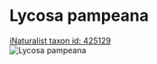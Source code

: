 
Lycosa pampeana
===============
  
[iNaturalist taxon id: 425129](https://www.inaturalist.org/taxa/425129)  
![Lycosa pampeana](https://inaturalist-open-data.s3.amazonaws.com/photos/37172930/medium.jpeg)